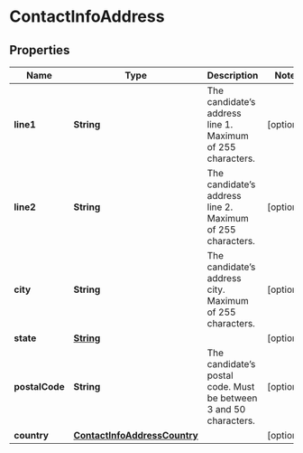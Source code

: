 

# ContactInfoAddress



## Properties

| Name | Type | Description | Notes |
|------------ | ------------- | ------------- | -------------|
|**line1** | **String** | The candidate’s address line 1. Maximum of 255 characters. |  [optional] |
|**line2** | **String** | The candidate’s address line 2. Maximum of 255 characters. |  [optional] |
|**city** | **String** | The candidate’s address city. Maximum of 255 characters. |  [optional] |
|**state** | [**String**](String.md) |  |  [optional] |
|**postalCode** | **String** | The candidate’s postal code. Must be between 3 and 50 characters. |  [optional] |
|**country** | [**ContactInfoAddressCountry**](ContactInfoAddressCountry.md) |  |  [optional] |



